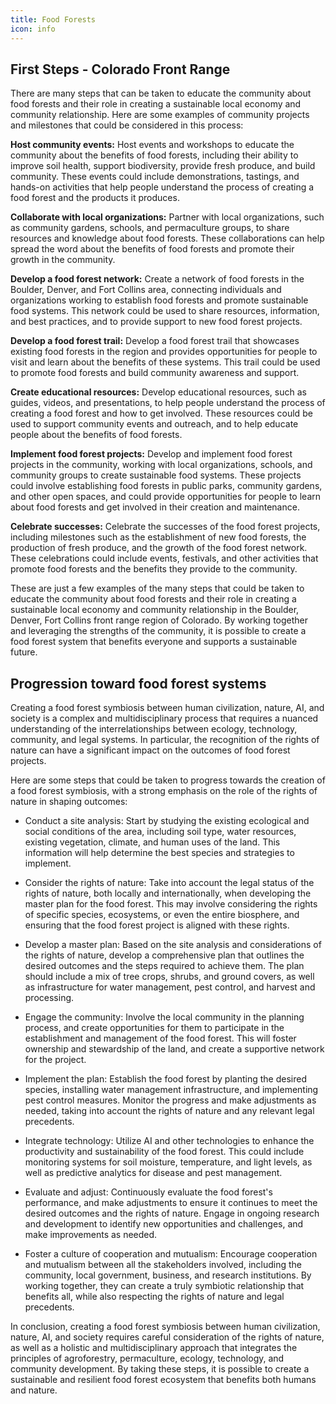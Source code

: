 ```yaml
---
title: Food Forests
icon: info
---
```



## First Steps - Colorado Front Range

There are many steps that can be taken to educate the community about food forests and their role in creating a sustainable local economy and community relationship. Here are some examples of community projects and milestones that could be considered in this process:

<b>Host community events:</b> Host events and workshops to educate the community about the benefits of food forests, including their ability to improve soil health, support biodiversity, provide fresh produce, and build community. These events could include demonstrations, tastings, and hands-on activities that help people understand the process of creating a food forest and the products it produces.

<b>Collaborate with local organizations:</b> Partner with local organizations, such as community gardens, schools, and permaculture groups, to share resources and knowledge about food forests. These collaborations can help spread the word about the benefits of food forests and promote their growth in the community.

<b>Develop a food forest network:</b> Create a network of food forests in the Boulder, Denver, and Fort Collins area, connecting individuals and organizations working to establish food forests and promote sustainable food systems. This network could be used to share resources, information, and best practices, and to provide support to new food forest projects.

<b>Develop a food forest trail:</b> Develop a food forest trail that showcases existing food forests in the region and provides opportunities for people to visit and learn about the benefits of these systems. This trail could be used to promote food forests and build community awareness and support.

<b>Create educational resources:</b> Develop educational resources, such as guides, videos, and presentations, to help people understand the process of creating a food forest and how to get involved. These resources could be used to support community events and outreach, and to help educate people about the benefits of food forests.

<b>Implement food forest projects:</b> Develop and implement food forest projects in the community, working with local organizations, schools, and community groups to create sustainable food systems. These projects could involve establishing food forests in public parks, community gardens, and other open spaces, and could provide opportunities for people to learn about food forests and get involved in their creation and maintenance.

<b>Celebrate successes:</b> Celebrate the successes of the food forest projects, including milestones such as the establishment of new food forests, the production of fresh produce, and the growth of the food forest network. These celebrations could include events, festivals, and other activities that promote food forests and the benefits they provide to the community.

These are just a few examples of the many steps that could be taken to educate the community about food forests and their role in creating a sustainable local economy and community relationship in the Boulder, Denver, Fort Collins front range region of Colorado. By working together and leveraging the strengths of the community, it is possible to create a food forest system that benefits everyone and supports a sustainable future.


## Progression toward food forest systems

Creating a food forest symbiosis between human civilization, nature, AI, and society is a complex and multidisciplinary process that requires a nuanced understanding of the interrelationships between ecology, technology, community, and legal systems. In particular, the recognition of the rights of nature can have a significant impact on the outcomes of food forest projects.

Here are some steps that could be taken to progress towards the creation of a food forest symbiosis, with a strong emphasis on the role of the rights of nature in shaping outcomes:

* Conduct a site analysis: Start by studying the existing ecological and social conditions of the area, including soil type, water resources, existing vegetation, climate, and human uses of the land. This information will help determine the best species and strategies to implement.

* Consider the rights of nature: Take into account the legal status of the rights of nature, both locally and internationally, when developing the master plan for the food forest. This may involve considering the rights of specific species, ecosystems, or even the entire biosphere, and ensuring that the food forest project is aligned with these rights.

* Develop a master plan: Based on the site analysis and considerations of the rights of nature, develop a comprehensive plan that outlines the desired outcomes and the steps required to achieve them. The plan should include a mix of tree crops, shrubs, and ground covers, as well as infrastructure for water management, pest control, and harvest and processing.

* Engage the community: Involve the local community in the planning process, and create opportunities for them to participate in the establishment and management of the food forest. This will foster ownership and stewardship of the land, and create a supportive network for the project.

* Implement the plan: Establish the food forest by planting the desired species, installing water management infrastructure, and implementing pest control measures. Monitor the progress and make adjustments as needed, taking into account the rights of nature and any relevant legal precedents.

* Integrate technology: Utilize AI and other technologies to enhance the productivity and sustainability of the food forest. This could include monitoring systems for soil moisture, temperature, and light levels, as well as predictive analytics for disease and pest management.

* Evaluate and adjust: Continuously evaluate the food forest's performance, and make adjustments to ensure it continues to meet the desired outcomes and the rights of nature. Engage in ongoing research and development to identify new opportunities and challenges, and make improvements as needed.

* Foster a culture of cooperation and mutualism: Encourage cooperation and mutualism between all the stakeholders involved, including the community, local government, business, and research institutions. By working together, they can create a truly symbiotic relationship that benefits all, while also respecting the rights of nature and legal precedents.

In conclusion, creating a food forest symbiosis between human civilization, nature, AI, and society requires careful consideration of the rights of nature, as well as a holistic and multidisciplinary approach that integrates the principles of agroforestry, permaculture, ecology, technology, and community development. By taking these steps, it is possible to create a sustainable and resilient food forest ecosystem that benefits both humans and nature.
